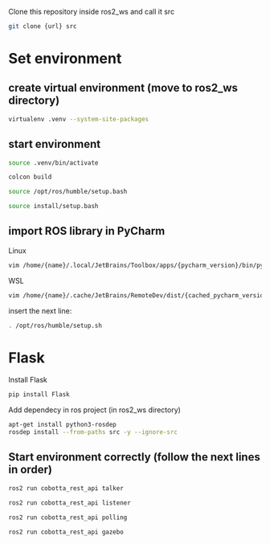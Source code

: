 Clone this repository inside ros2_ws and call it src
```bash
git clone {url} src
```

# Set environment 

## create virtual environment (move to ros2_ws directory)
```bash
virtualenv .venv --system-site-packages
```

## start environment
```bash
source .venv/bin/activate

colcon build 

source /opt/ros/humble/setup.bash

source install/setup.bash
```

## import ROS library in PyCharm
Linux
```bash
vim /home/{name}/.local/JetBrains/Toolbox/apps/{pycharm_version}/bin/pycharm.sh
```

WSL
```bash
vim /home/{name}/.cache/JetBrains/RemoteDev/dist/{cached_pycharm_version}/bin/pycharm.sh
```

insert the next line:
```bash
. /opt/ros/humble/setup.sh 
```


# Flask 

Install Flask

```bash
pip install Flask
```

Add dependecy in ros project (in ros2_ws directory)
```bash
apt-get install python3-rosdep
rosdep install --from-paths src -y --ignore-src 
```


## Start environment correctly (follow the next lines in order)

```bash
ros2 run cobotta_rest_api talker
```

```bash
ros2 run cobotta_rest_api listener
```

```bash
ros2 run cobotta_rest_api polling
```

```bash
ros2 run cobotta_rest_api gazebo
```
